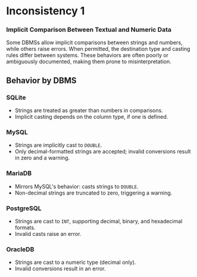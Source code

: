 # Inconsistency 1

### Implicit Comparison Between Textual and Numeric Data

Some DBMSs allow implicit comparisons between strings and numbers, while others raise errors. When permitted, the destination type and casting rules differ between systems. These behaviors are often poorly or ambiguously documented, making them prone to misinterpretation.

## Behavior by DBMS

### SQLite
- Strings are treated as greater than numbers in comparisons.
- Implicit casting depends on the column type, if one is defined.

### MySQL
- Strings are implicitly cast to `DOUBLE`.
- Only decimal-formatted strings are accepted; invalid conversions result in zero and a warning.

### MariaDB
- Mirrors MySQL's behavior: casts strings to `DOUBLE`.
- Non-decimal strings are truncated to zero, triggering a warning.

### PostgreSQL
- Strings are cast to `INT`, supporting decimal, binary, and hexadecimal formats.
- Invalid casts raise an error.

### OracleDB
- Strings are cast to a numeric type (decimal only).
- Invalid conversions result in an error.
